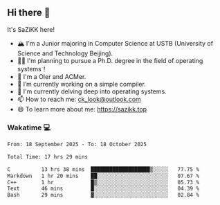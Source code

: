 ## Hi there 👋

It's SaZiKK here!

- 🏔️ I'm a Junior majoring in Computer Science  at USTB (University of Science and Technology Beijing).
- 🧑‍🎓 I'm planning to pursue a Ph.D. degree in the field of operating systems！
- 🚀 I'm a OIer and ACMer.
- 🔭 I’m currently working on a simple compiler.
- 🌱 I'm currently delving deep into operating systems.
- 📫 How to reach me: ck_look@outlook.com
- 😄 To learn more about me: https://sazikk.top

  
<!--
**SaZiKK/SaZiKK** is a ✨ _special_ ✨ repository because its `README.md` (this file) appears on your GitHub profile.

Here are some ideas to get you started:

- 🔭 I’m currently working on ...
- 🌱 I’m currently learning ...
- 👯 I’m looking to collaborate on ...
- 🤔 I’m looking for help with ...
- 💬 Ask me about ...
- 📫 How to reach me: ...
- 😄 Pronouns: ...
- ⚡ Fun fact: ...
-->

### Wakatime 💻

<!--START_SECTION:waka-->

```txt
From: 18 September 2025 - To: 18 October 2025

Total Time: 17 hrs 29 mins

C          13 hrs 38 mins  ███████████████████▒░░░░░   77.75 %
Markdown   1 hr 20 mins    ██░░░░░░░░░░░░░░░░░░░░░░░   07.67 %
C++        1 hr            █▒░░░░░░░░░░░░░░░░░░░░░░░   05.73 %
Text       46 mins         █░░░░░░░░░░░░░░░░░░░░░░░░   04.39 %
Bash       29 mins         ▓░░░░░░░░░░░░░░░░░░░░░░░░   02.84 %
```

<!--END_SECTION:waka-->

